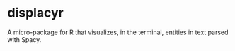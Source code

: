 # displacyr
A micro-package for R that visualizes, in the terminal, entities in text parsed with Spacy.
